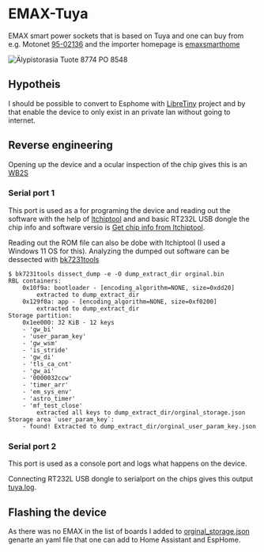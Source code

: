 # EMAX-Tuya
EMAX smart power sockets that is based on Tuya and one can buy from e.g. Motonet [95-02136](https://www.motonet.fi/tuote/emax-alypistorasia-energiankulutusmittarilla?product=95-02136) and the importer homepage is [emaxsmarthome](https://emaxsmarthome.fi/product/alypistorasia-16a-3500w-energiakulutusmittarilla/)

![Älypistorasia Tuote 8774 PO 8548](https://i0.wp.com/emaxsmarthome.fi/wp-content/uploads/2021/10/8774_8.jpg)

## Hypotheis 
I should be possible to convert to Esphome with [LibreTiny](https://esphome.io/components/libretiny.html) project and by that enable the device to only exist in an private lan without going to internet. 

## Reverse engineering
Opening up the device and a ocular inspection of the chip gives this is an [WB2S](https://docs.libretiny.eu/boards/wb2s/) 


### Serial port 1
This port is used as a for programing the device and reading out the software with the help of [ltchiptool](https://github.com/libretiny-eu/ltchiptool) 
and and basic RT232L USB dongle the chip info and software versio is [Get chip info from ltchiptool](Get_chip_info.png).

Reading out the ROM file can also be dobe with ltchiptool (I used a Windows 11 OS for this). Analyzing the dumped out software can be dessected with [bk7231tools](https://github.com/tuya-cloudcutter/bk7231tools) 
```
$ bk7231tools dissect_dump -e -O dump_extract_dir orginal.bin 
RBL containers:
	0x10f9a: bootloader - [encoding_algorithm=NONE, size=0xdd20]
		extracted to dump_extract_dir
	0x129f0a: app - [encoding_algorithm=NONE, size=0xf0200]
		extracted to dump_extract_dir
Storage partition:
	0x1ee000: 32 KiB - 12 keys
	- 'gw_bi'
	- 'user_param_key'
	- 'gw_wsm'
	- 'is_stride'
	- 'gw_di'
	- 'tls_ca_cnt'
	- 'gw_ai'
	- '0000032ccw'
	- 'timer_arr'
	- 'em_sys_env'
	- 'astro_timer'
	- 'mf_test_close'
		extracted all keys to dump_extract_dir/orginal_storage.json
Storage area `user_param_key`:
	- found! Extracted to dump_extract_dir/orginal_user_param_key.json
```

### Serial port 2 
This port is used as a console port and logs what happens on the device.

Connecting RT232L USB dongle to serialport on the chips gives this output [tuya.log](tuya.log). 

## Flashing the device 
As there was no EMAX in the list of boards I added to [orginal_storage.json](https://upk.libretiny.eu/) genarte an yaml file that one can add to Home Assistant and EspHome.  
